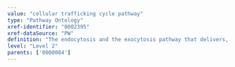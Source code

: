 ```yaml
---
value: "cellular trafficking cycle pathway"
type: "Pathway Ontology"
xref-identifier: "0002395"
xref-dataSource: "PW"
definition: "The endocytosis and the exocytosis pathway that delivers, takes up and recycles cellular material. Efficient coupling between exocytosis and endocytosis pathways is essential for synaptic transmission."
level: "Level 2"
parents: ['0000004']
---
```

